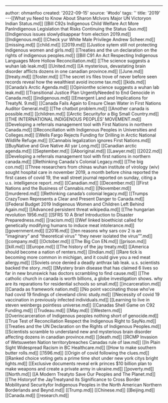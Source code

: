 ---
author: ohmanfoo
created: '2022-09-15'
source: '#todo'
tags: ''
title: '2019'
---[[What yu Need to Know About Sharon McIvors Major UN Victoryon Indian Status.md]]
[[Bill C92s Indigenous Child Welfare Act More PanIndigenous Legislation that Risks Continuing the Status Quo.md]]
[[Indigenous issues slowlydisappear from election 2019.md]]
[[Indigenous.md]]
[[Check yur White Male Privilege Andrew Scheer.md]]
[[missing.md]]
[[child.md]]
[[2019.md]]
[[Justice sytem still not protecting Indigenous women and girls.md]]
[[Treaties and the un declaration on the rights of indigenous peoples.md]]
[[Bill C91 An Act Respecting Indigenous Languages More Hollow Reconciliation.md]]
[[The science suggests a wuhan lab leak.md]]
[[United.md]]
[[A mysterious, devastating brain disorder afflicts dozens in one canadian province.md]]
[[June.md]]
[[treaty.md]]
[[foster.md]]
[[The secret irs files trove of never before seen records reveal how the wealthiest avoid income tax.md]]
[[kids.md]]
[[Canada’s Arctic Agenda.md]]
[[Opinionthe science suggests a wuhan lab leak.md]]
[[Transitional Justice Plan UrgentlyNeeded to End Genocide in Canada.md]]
[[indigenous.md]]
[[Emergent Land and Implications for TreatyN. 9.md]]
[[Canada Fails Again to Ensure Clean Water in First Nations Auditor General.md]]
[[The chatbot problem.md]]
[[Another canada is possible.md]]
[[children.md]]
[[Arctic Securityfor a Big Small Country.md]]
[[THE INTERNATIONAL INDIGENOUS PEOPLES’ MOVEMENT.md]]
[[Developing a referrals management tool with First Nations in northern Canada.md]]
[[Reconciliation with Indigenous Peoples in Universities and Colleges.md]]
[[Wells Fargo Rejects Funding for Drilling in Arctic National Wildlife Refuge.md]]
[[Cannabis legalization ignores First Nations.md]]
[[BuyNative and Give Native All yar Long.md]]
[[Canadian arctic agenda.md]]
[[September.md]]
[[Aboriginal.md]]
[[Lawyer.md]]
[[2022.md]]
[[Developing a referrals management tool with first nations in northern canada.md]]
[[Rethinking Canada's Colonial Legacy.md]]
[[The big con.md]]
[[Three researchers from chinas wuhan institute of virology (wiv) sought hospital care in november 2019, a month before china reported the first cases of covid 19, the wall street journal reported on sunday, citing a u.s. intelligence report..md]]
[[Canadian.md]]
[[December.md]]
[[First Nations and the Business of Cannabis.md]]
[[November.md]]
[[murdered.md]]
[[Rethinking canada’s colonial legacy.md]]
[[Trumps CrazyTown Represents a Clear and Present Danger to Canada.md]]
[[Federal Budget 2019 Indigenous Women and Children Left Behind Again.md]]
[[Advanced persistent threat wikipedia.md]]
[[The hungarian revolution 1956.md]]
[[SFRS 10 A Brief Introduction to Disaster Preparedness.md]]
[[racism.md]]
[[Wef linked bioethicist called for genetically modifying humans to induce meat intolerance.md]]
[[government.md]]
[[2016.md]]
[[ten reasons why sars cov 2 is an “imaginary” and “theoretical virus”  “they never isolated the virus””.md]]
[[company.md]]
[[October.md]]
[[The Big Con EN.md]]
[[prison.md]]
[[kill.md]]
[[Europe.md]]
[[The history of the jay treaty.md]]
[[America should become a nation of renters.md]]
[[Indian.md]]
[[Rare tick is becoming more common in michigan, and it could give you a red meat allergy.md]]
[[Soviets once denied a deadly anthrax lab leak. u.s. scientists backed the story..md]]
[[Mystery brain disease that has claimed 6 lives so far in new brunswick has doctors scrambling to find cause.md]]
[[The catholic church in canada is worth billions, a globe investigation shows. why are its reparations for residential schools so small.md]]
[[incarceration.md]]
[[Canada as framework nation.md]]
[[No point vaccinating those who’ve had covid 19 findings of cleveland clinic study.md]]
[[Necessity of covid 19 vaccination in previously infected individuals.md]]
[[Learning to live in steven weinbergs pointless universe.md]]
[[Canadas Shell Game on C92 Funding.md]]
[[Trudeau.md]]
[[May.md]]
[[Western.md]]
[[Overincarceration of Indigenous peoples nothing short of genocide.md]]
[[True Test of Reconciliation Respect the Indigenous Right to SayNo.md]]
[[Treaties and the UN Declaration on the Rights of Indigenous Peoples.md]]
[[Scientists scramble to understand new and mysterious brain disorder affecting dozens in canadian province.md]]
[[death.md]]
[[RCMP Invasion of Wetsuweten Nation territorybreaches Canadas rule of law.md]]
[[In Plain Sight Widespread Racism in BC Healthcare.md]]
[[How to make southern butter rolls.md]]
[[1596.md]]
[[Origin of covid following the clues.md]]
[[Ranked choice voting gets a prime time shot under new york citys bright lights.md]]
[[Exclusive documents reveal erik princes $10 billion plan to make weapons and create a private army in ukraine.md]]
[[poverty.md]]
[[North.md]]
[[A Modern Treatyto Save Our Peoples and The Planet.md]]
[[The Historyof the JayTreatyand its Significance to Cross Border Mobilityand Securityfor Indigenous Peoples in the North American Northern Borderlands and Beynd.md]]
[[Trump.md]]
[[Chinese.md]]
[[Beijing.md]]
[[Canada.md]]
[[research.md]]
